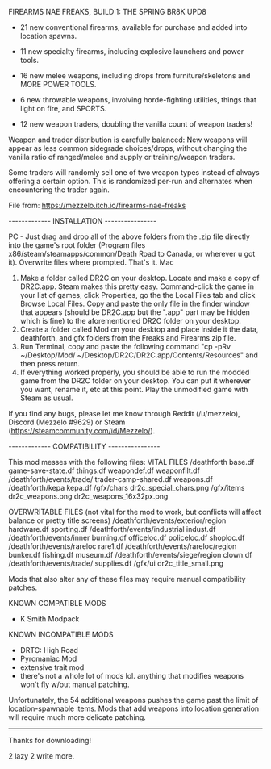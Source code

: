 FIREARMS NAE FREAKS, BUILD 1: THE SPRING BR8K UPD8

- 21 new conventional firearms, available for purchase and added into location spawns.
- 11 new specialty firearms, including explosive launchers and power tools.
- 16 new melee weapons, including drops from furniture/skeletons and MORE POWER TOOLS.
- 6 new throwable weapons, involving horde-fighting utilities, things that light on fire, and SPORTS.

- 12 new weapon traders, doubling the vanilla count of weapon traders!

Weapon and trader distribution is carefully balanced: New weapons will appear as less common sidegrade choices/drops, without changing the vanilla ratio of ranged/melee and supply or training/weapon traders.

Some traders will randomly sell one of two weapon types instead of always offering a certain option.  This is randomized per-run and alternates when encountering the trader again.

File from: https://mezzelo.itch.io/firearms-nae-freaks

------------- INSTALLATION ----------------

PC - Just drag and drop all of the above folders from the .zip file directly into the game's root folder (Program files x86/steam/steamapps/common/Death Road to Canada, or wherever u got it).  Overwrite files where prompted.  That's it.
Mac
1. Make a folder called DR2C on your desktop. Locate and make a copy of DR2C.app. Steam makes this pretty easy. Command-click the game in your list of games, click Properties, go the the Local Files tab and click Browse Local Files. Copy and paste the only file in the finder window that appears (should be DR2C.app but the ".app" part may be hidden which is fine) to the aforementioned DR2C folder on your desktop.
2. Create a folder called Mod on your desktop and place inside it the data, deathforth, and gfx folders from the Freaks and Firearms zip file.
3. Run Terminal, copy and paste the following command
"cp -pRv ~/Desktop/Mod/ ~/Desktop/DR2C/DR2C.app/Contents/Resources"
and then press return.
4. If everything worked properly, you should be able to run the modded game from the DR2C folder on your desktop. You can put it wherever you want, rename it, etc at this point. Play the unmodified game with Steam as usual.

If you find any bugs, please let me know through Reddit (/u/mezzelo), Discord (Mezzelo #9629) or Steam (https://steamcommunity.com/id/Mezzelo/).

------------- COMPATIBILITY ----------------

This mod messes with the following files:
VITAL FILES
/deathforth
base.df
game-save-state.df
things.df
weapondef.df
weaponfilt.df
/deathforth/events/trade/
trader-camp-shared.df
weapons.df
/deathforth/kepa
kepa.df
/gfx/chars
dr2c_special_chars.png
/gfx/items
dr2c_weapons.png
dr2c_weapons_16x32px.png

OVERWRITABLE FILES (not vital for the mod to work, but conflicts will affect balance or pretty title screens)
/deathforth/events/exterior/region
hardware.df
sporting.df
/deathforth/events/industrial
indust.df
/deathforth/events/inner
burning.df
officeloc.df
policeloc.df
shoploc.df
/deathforth/events/rareloc
rare1.df
/deathforth/events/rareloc/region
bunker.df
fishing.df
museum.df
/deathforth/events/siege/region
clown.df
/deathforth/events/trade/
supplies.df
/gfx/ui
dr2c_title_small.png

Mods that also alter any of these files may require manual compatibility patches.

KNOWN COMPATIBLE MODS
- K Smith Modpack

KNOWN INCOMPATIBLE MODS
- DRTC: High Road
- Pyromaniac Mod
- extensive trait mod
- there's not a whole lot of mods lol.  anything that modifies weapons won't fly w/out manual patching.

Unfortunately, the 54 additional weapons pushes the game past the limit of location-spawnable items.  Mods that add weapons into location generation will require much more delicate patching.

-----------------------------

Thanks for downloading!

2 lazy 2 write more.

